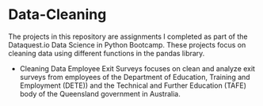 # Data-Cleaning
The projects in this repository are assignments I completed as part of the Dataquest.io Data Science in Python Bootcamp. These projects focus on cleaning data using different functions in the pandas library.

* Cleaning Data Employee Exit Surveys focuses on clean and analyze exit surveys from employees of the Department of Education, Training and Employment (DETE)) and the Technical and Further Education (TAFE) body of the Queensland government in Australia.
